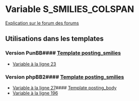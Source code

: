 # Variable S_SMILIES_COLSPAN
[Explication sur le forum des forums](http://forum.forumactif.com/t294113-listing-des-variables#S_SMILIES_COLSPAN)
## Utilisations dans les templates
### Version PunBB#### [Template posting_smilies](punbb/posting_smilies.md)
* [Variable à la ligne 23](../punbb/posting_smilies.tpl#L23)
### Version phpBB2#### [Template posting_smilies](subsilver/posting_smilies.md)
* [Variable à la ligne 27](../subsilver/posting_smilies.tpl#L27)#### [Template posting_body](subsilver/posting_body.md)
* [Variable à la ligne 196](../subsilver/posting_body.tpl#L196)